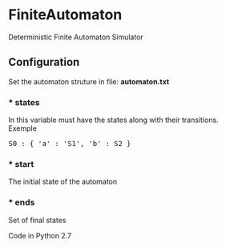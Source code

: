 # FiniteAutomaton
Deterministic Finite Automaton Simulator

## Configuration
Set the automaton struture in file: <b>automaton.txt</b>
### * states
In this variable must have the states along with their transitions.<br>
Exemple <br>
<pre>
S0 : { 'a' : 'S1', 'b' : S2 }
</pre>

### * start
The initial state of the automaton
 
### * ends
Set of final states

Code in Python 2.7
